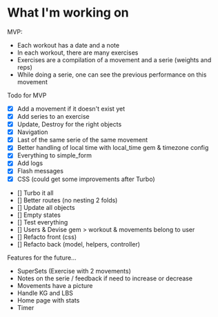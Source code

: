 # What I'm working on

MVP:
- Each workout has a date and a note
- In each workout, there are many exercises
- Exercises are a compilation of a movement and a serie (weights and reps)
- While doing a serie, one can see the previous performance on this movement

Todo for MVP
- [x] Add a movement if it doesn't exist yet
- [x] Add series to an exercise
- [x] Update, Destroy for the right objects
- [x] Navigation
- [x] Last of the same serie of the same movement
- [x] Better handling of local time with local_time gem & timezone config
- [x] Everything to simple_form
- [x] Add logs
- [x] Flash messages
- [x] CSS (could get some improvements after Turbo)
- [] Turbo it all
- [] Better routes (no nesting 2 folds)
- [] Update all objects
- [] Empty states
- [] Test everything
- [] Users & Devise gem > workout & movements belong to user
- [] Refacto front (css)
- [] Refacto back (model, helpers, controller)

Features for the future...
- SuperSets (Exercise with 2 movements)
- Notes on the serie / feedback if need to increase or decrease
- Movements have a picture
- Handle KG and LBS
- Home page with stats
- Timer

